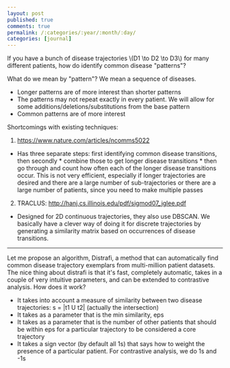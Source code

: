 ```yaml
---
layout: post
published: true
comments: true
permalink: /:categories/:year/:month/:day/
categories: [journal]
---
```


If you have a bunch of disease trajectories \\(D1 \to D2 \to D3\\) for many different patients, how do identify common disease "patterns"?

What do we mean by "pattern"? We mean a sequence of diseases. 
* Longer patterns are of more interest than shorter patterns
* The patterns may not repeat exactly in every patient. We will allow for some additions/deletions/substitutions from the base pattern 
* Common patterns are of more interest 

Shortcomings with existing techniques: 
1. https://www.nature.com/articles/ncomms5022
* Has three separate steps: first identifying common disease transitions, then secondly * combine those to get longer disease transitions * then go through and count how often each of the longer disease transitions occur. This is not very efficient, especially if longer trajectories are desired and there are a large number of sub-trajectories or there are a large number of patients, since you need to make multiple passes
2. TRACLUS: http://hanj.cs.illinois.edu/pdf/sigmod07_jglee.pdf
* Designed for 2D continuous trajectories, they also use DBSCAN. We basically have a clever way of doing it for discrete trajectories by generating a similarity matrix based on occurrences of disease transitions. 

-----

Let me propose an algorithm, Distrafi, a method that can automatically find common disease trajectory exemplars from multi-million patient datasets. The nice thing about distrafi is that it's fast, completely automatic, takes in a couple of very intuitive parameters, and can be extended to contrastive analysis. How does it work?

- It takes into account a measure of similarity between two disease trajectories: s = |t1 U t2| (actually the intersection)
- It takes as a parameter that is the min similarity, eps 
- It takes as a parameter that is the number of other patients that should be within eps for a particular trajectory to be considered a core trajectory
- It takes a sign vector (by default all 1s) that says how to weight the presence of a particular patient. For contrastive analysis, we do 1s and -1s
